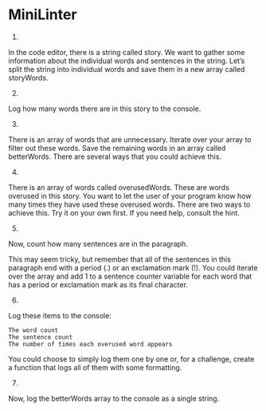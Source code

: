 # MiniLinter
1.
In the code editor, there is a string called story. We want to gather some information about the individual words and sentences in the string. Let’s split the string into individual words and save them in a new array called storyWords.

2.
Log how many words there are in this story to the console.

3.
There is an array of words that are unnecessary. Iterate over your array to filter out these words. Save the remaining words in an array called betterWords. There are several ways that you could achieve this.

4.
There is an array of words called overusedWords. These are words overused in this story. You want to let the user of your program know how many times they have used these overused words. There are two ways to achieve this. Try it on your own first. If you need help, consult the hint.

5.
Now, count how many sentences are in the paragraph.

This may seem tricky, but remember that all of the sentences in this paragraph end with a period (.) or an exclamation mark (!). You could iterate over the array and add 1 to a sentence counter variable for each word that has a period or exclamation mark as its final character.

6.
Log these items to the console:

    The word count
    The sentence count
    The number of times each overused word appears

You could choose to simply log them one by one or, for a challenge, create a function that logs all of them with some formatting.

7.
Now, log the betterWords array to the console as a single string.

